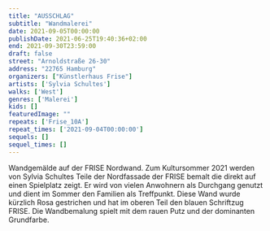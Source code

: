 ```yaml
---
title: "AUSSCHLAG"
subtitle: "Wandmalerei"
date: 2021-09-05T00:00:00
publishDate: 2021-06-25T19:40:36+02:00
end: 2021-09-30T23:59:00
draft: false
street: "Arnoldstraße 26-30"
address: "22765 Hamburg"
organizers: ["Künstlerhaus Frise"]
artists: ['Sylvia Schultes']
walks: ['West']
genres: ['Malerei']
kids: []
featuredImage: ""
repeats: ['Frise_10A']
repeat_times: ['2021-09-04T00:00:00']
sequels: []
sequel_times: []
---
```


Wandgemälde auf der FRISE Nordwand. Zum Kultursommer 2021 werden von Sylvia Schultes Teile der Nordfassade der FRISE bemalt die direkt auf einen Spielplatz zeigt. Er wird von vielen Anwohnern als Durchgang genutzt und dient im Sommer den Familien als Treffpunkt. Diese Wand wurde kürzlich Rosa gestrichen und hat im oberen Teil den blauen Schriftzug FRISE. Die Wandbemalung spielt mit dem rauen Putz und der dominanten Grundfarbe.